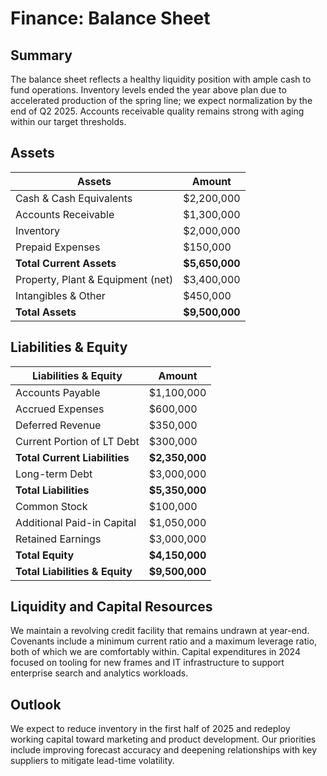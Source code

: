 # Finance: Balance Sheet

## Summary
The balance sheet reflects a healthy liquidity position with ample cash to fund operations. Inventory levels ended the year above plan due to accelerated production of the spring line; we expect normalization by the end of Q2 2025. Accounts receivable quality remains strong with aging within our target thresholds.

## Assets
| Assets                        | Amount     |
|-------------------------------|------------|
| Cash & Cash Equivalents       | $2,200,000 |
| Accounts Receivable           | $1,300,000 |
| Inventory                     | $2,000,000 |
| Prepaid Expenses              | $150,000   |
| **Total Current Assets**      | **$5,650,000** |
| Property, Plant & Equipment (net) | $3,400,000 |
| Intangibles & Other           | $450,000   |
| **Total Assets**              | **$9,500,000** |

## Liabilities & Equity
| Liabilities & Equity          | Amount     |
|-------------------------------|------------|
| Accounts Payable              | $1,100,000 |
| Accrued Expenses              | $600,000   |
| Deferred Revenue              | $350,000   |
| Current Portion of LT Debt    | $300,000   |
| **Total Current Liabilities** | **$2,350,000** |
| Long-term Debt                | $3,000,000 |
| **Total Liabilities**         | **$5,350,000** |
| Common Stock                  | $100,000   |
| Additional Paid-in Capital    | $1,050,000 |
| Retained Earnings             | $3,000,000 |
| **Total Equity**              | **$4,150,000** |
| **Total Liabilities & Equity**| **$9,500,000** |

## Liquidity and Capital Resources
We maintain a revolving credit facility that remains undrawn at year-end. Covenants include a minimum current ratio and a maximum leverage ratio, both of which we are comfortably within. Capital expenditures in 2024 focused on tooling for new frames and IT infrastructure to support enterprise search and analytics workloads.

## Outlook
We expect to reduce inventory in the first half of 2025 and redeploy working capital toward marketing and product development. Our priorities include improving forecast accuracy and deepening relationships with key suppliers to mitigate lead-time volatility.

